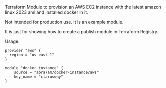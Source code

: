 
Terraform Module to provision an AWS EC2 instance with the latest amazon linux 2023 ami and installed docker in it.

Not intended for production use. It is an example module.

It is just for showing how to create a publish module in Terraform Registry.

Usage:


``` hcl
provider "aws" {
  region = "us-east-1"
}

module "docker_instance" {
    source = "abra7am/docker-instance/aws"
    key_name = "clarusway"
}
```

